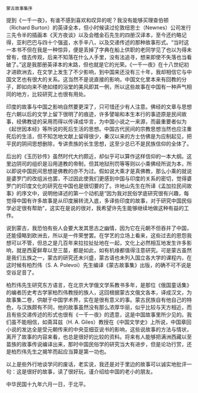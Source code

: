     蒙古故事集序 

   提到《一千一夜》，有谁不感到喜欢和叹异的呢？我没有能够买理查伯顿（Richard Burton）的英译全本，但小时候读过伦敦纽恩士（Newnes）公司发行三先令半的插画本《天方夜谈》以及会稽金石先生的四册汉译本，至今还约略记得，亚利巴巴与四十个强盗，水手辛八，以及交递传述的那种故事形式。“当时这一本书不但在我是一种惊异，便是丢掉了字典在船上供职的老同学见了也以为得未曾有，借去传观，后来不知落在什么人手里，没有法追寻，想来即使不失落也当看破了。”这是我那册英译本的末路，但也就是它的光荣。《一千一夜》在十八世纪初才进欧洲去，在文学上发生了不少影响，到中国来还没有三十年，我却相信它与中国文艺也有很大的关系。这当然不是说直接的影响，中国文化里本来有回教的分子，即如向来不绝如缕的浴堂的美风即其一例，所以这些故事在中国有一种声气相同的地方，比较研究上也很有用处。

   印度的故事与中国之影响自然要更深了，只可惜还少有人注意。佛经的文章与思想在六朝以后的文学上留下很明了的痕迹，许多譬喻和本生本行的事迹原是民间故事，经佛教徒的采用而得以传译成华言，为中国小说之一来源，而最重要者似为《起世因本经》等所说的死后生活的思想。中国古代民间的宗教思想当然也应注重死后的生活，但不知怎地文献上留得很少，秦汉以来的方士仿佛是为应制起见，把平民的阴间思想删除，专讲贵族的长生思想，这至少总已不是民族信仰的全体了。

   后出的《玉历钞传》虽然时代大约颇近，却似乎可以算作这样信仰的一本大纲。这里边阴司的组织是沿用道教的帝制，但其地狱刑罚等等则以小乘佛经所说为本，所以即说中国民间思想是佛教的亦不为过。假如说大乘才是真佛教，那么小乘的就说是婆罗门的改组派也罢，不过因此使我们更感到中国与印度的关系的密切，觉得婆罗门的印度文化的研究在中国也是很切要的了。许地山先生在所译《孟加拉民间故事》的序文中，说明他译述的第一个动机是“因为我对民俗学底研究很有兴趣，每觉得中国有许多故事是从印度展转流入底，多译些印度的故事，对于研究中国民俗学必定很有帮助”，这实在是说的很对，我希望许先生能够继续地做这种有益的工作。

   说到蒙古，我恐怕有些人会要大发其思古之幽情，因为它在元朝不但吞并了中国，还能侵略到欧洲去，所以是一件荣誉罢。在学艺的立场上看来，这些过去的恩怨我想可以不管，但总之是几百年来拉拉扯扯地在一起，文化上必然相互地发生许多影响，就是西夏鲜卑以至三苗，都是如此，如有机缘都值得注意研究。可是蒙古虽然是我们五族之一，蒙古的研究还未兴盛，蒙古语也未列入国立各大学的课程内，在这时候有柏烈伟（S. A. Polevoi）先生编译《蒙古故事集》出版，的确不可不说是空谷足音了。

   柏烈伟先生研究东方语言，在北京大学俄文学系教书多年，是那位《俄国童话集》的编者历史考古学家柏烈伟教授的族人，这回根据蒙古文俄文各本，译成汉文，为故事集二卷，供献于中国学术界，实在是很有意义的事。蒙古民族自有他自己的特色，与汉族颇有不同，他的故事虽然没有那么浓厚华丽，似乎比较与天方相近，而且有些交递传述的形式也很有《一千一夜》的遗意，这是中国故事里所少见的。我们虽不能相信，如斋耳兹（H. A. Giles）教授在《中国文学史》上所说，中国章回小说的发达全是受元朝传来的中央亚细亚说书的影响，这些说故事的方法与情状，离开了故事的内容来看，也总是很好的比较的资料。将来有人能够把满洲西藏以至苗族的故事传说编译出来，那时中国民俗学的研究当大有进步，但是论功行赏，还是柏烈伟先生之揭竿而起应当算是第一功也。

   以上是些外行地谈学问的废话，老实说，我还是对于里边的故事可以诚实地批评一句：这是很好的故事，读了很好玩，谨介绍给中国的老小的朋友。

   中华民国十九年六月一日，于北平。

